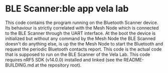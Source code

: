 BLE Scanner:ble app vela lab
========================

This code contains the program running on the Bluetooth Scanner device. Its behaviour is strictly correlated with the Mesh Node which is connected to the BLE Scanner through the UART interface.
At the boot the device is initialized but without any command by the Mesh Node the BLE Scanned doesn't do anything else, is up the the Mesh Node to start the Bluetooth and request the periodic Bluetooth contacts report.
This code is the actual code that is supposed to run on the BLE Scanner of the Vela Lab.
This code requires nRF5 SDK (v14.0.0) installed and linked (see the README-BUILDING.md at the repository root).
